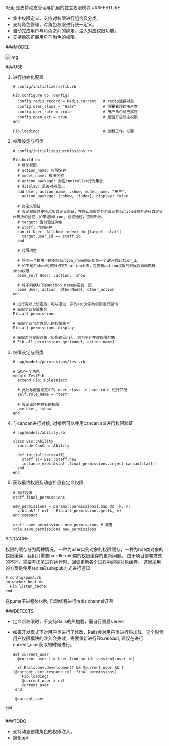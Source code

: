 #[Fib](https://github.com/Warrenoo/fib) 是支持动态管理与扩展的独立权限模块
###FEATURE

- 集中权限定义，支持对权限进行组合及分类。
- 支持角色管理，对角色权限进行统一定义。
- 自动完成用户与角色之间的绑定，注入对应权限功能。
- 支持动态扩展用户与角色的权限。

###MODEL

![img](http://7fvkdr.com1.z0.glb.clouddn.com/image2016-7-22%2011-13-10.png)


###USE

1. 进行初始化配置

   ```
   # config/initializers/fib.rb

   Fib.configure do |config|
     config.redis_record = Redis.current   # redis连接对象
     config.user_class = "User"            # 需要管理的用户类
     config.user_role = :role              # 用户角色对应属性
     config.open_ext = true                # 是否开启动态权限
   end

   Fib.loading!                            # 加载工作，必要 
   ```

2. 权限设定与归类

   ```
   # config/initializes/permissions.rb
   
   Fib.build do
     # 增加权限
     # action_name: 权限名称
     # model_name: 模块名称
     # action_package: 对应controller行为集合
     # display: 是否对外显示
     add User, action_name: :show, model_name: "用户",
       action_package: [:show, :index], display: false
       
     # 自定义验证
     # 设定权限时支持添加自定义验证，在默认权限之外对设定的action会额外进行自定义代码块的验证，如果返回true, 验证通过，否则失败。
     # target: 当前验证对象
     # staff: 当前用户
     can_if User, %i(show index) do |target, staff|
       target.user_id == staff.id
     end
     
     # 权限绑定
     
     # 将同一个模块下的不同action_name绑定到第一个设定的action_上
     # 如下是将show的权限绑定到action上面，在拥有action权限的时候将自动拥有show权限
     bind_self User, :action, :show
     
     # 将不同模块下的action_name绑定到一起
     bind User, action, OtherModel, other_action
   end
   
   # 进行完以上设定后，可以通过一系列api对系统权限进行查询
   # 获取全部权限集合
   Fib.all_permissions
   
   # 获取全部可对外显示的权限集合
   Fib.all_permissions.display
   
   # 获取对应权限对象，如果返回nil, 则为不存在改权限对象
   # Fib.all_permissions.get(model, action_name)

   ```
  
3. 权限设定与归类

   ```
   # app/models/permissions/test.rb
   
   # 设定一个角色
   module TestFib
     extend Fib::RoleInject
     
     # 此处与配置设定中的 user_class -> user_role 进行匹配
     self.role_name = "test"
     
     # 设定该角色拥有的权限
     use User, :show
   end
   ```
4. 与cancan进行对接, 对接后可以使用cancan api进行权限验证

   ```
   # app/models/ability.rb
   
   class Bss::Ability
     include CanCan::Ability

     def initialize(staff)
       staff ||= Bss::Staff.new
       instance_exec(&staff.final_permissions.inject_cancan(staff))
     end
   end
   ``` 

5. 获取最终权限及动态扩展自定义权限
  
   ```
   # 最终权限
   staff.final_permissions
   
   new_permissions = params[:permissions].map do |k, v|
     v.blank? ? nil : Fib.all_permissions.get(k, v)
   end.compact

   staff.save_permissions new_permissions # 或者
   role.save_permissions new_permissions

   ```

###CACHE
  
  权限的缓存分为两种情况，一种为user实例对象的权限缓存，一种为role类对象的权限缓存，我们只需要handle role类的权限缓存的更新问题。
  由于项目部署方式的不同，需要考虑多进程运行时，回调更新各个进程中的类对象缓存。
  这里采用的方案是使用redis的sub\pub方式进行通知

  ```
  # config/puma.rb
  on_worker_boot do
    Fib.listen_cache!
  end

  ```
  在puma子进程fork后, 启动线程进行redis channel订阅

###DEFECTS

   - 定义新权限时，不支持Rails的热加载，需自行重启server
   - 如果开发模式下对用户类进行了修改，Rails会对用户类进行热加载，这个时候用户权限模块的注入会失效，需要重新进行Fib.reload!, 建议在进行current_user获取的时候进行。
   
     ```
     def current_user
       @current_user ||= User.find_by id: session[:user_id]

       if Rails.env.development? && @current_user && !(@current_user.respond_to? :final_permissions)
         Fib.loading!
         @current_user = nil
         current_user
      end

      @current_user
    end
    ```
    
###TODO
   - 支持动态创建角色的权限注入。
   - 简化api


